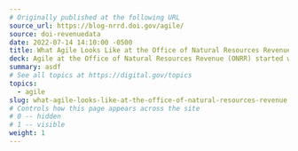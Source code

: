 ```yaml
---
# Originally published at the following URL
source_url: https://blog-nrrd.doi.gov/agile/
source: doi-revenuedata
date: 2022-07-14 14:10:00 -0500
title: What Agile Looks Like at the Office of Natural Resources Revenue
deck: Agile at the Office of Natural Resources Revenue (ONRR) started with 18F. They reflect on where they're at today, five years later.
summary: asdf
# See all topics at https://digital.gov/topics
topics:
  - agile
slug: what-agile-looks-like-at-the-office-of-natural-resources-revenue
# Controls how this page appears across the site
# 0 -- hidden
# 1 -- visible
weight: 1
---
```

